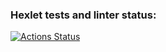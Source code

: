 ### Hexlet tests and linter status:
[![Actions Status](https://github.com/aar87/java-project-72/actions/workflows/hexlet-check.yml/badge.svg)](https://github.com/aar87/java-project-72/actions)